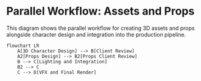 
# Parallel Workflow: Assets and Props

This diagram shows the parallel workflow for creating 3D assets and props alongside character design and integration into the production pipeline.

```mermaid
flowchart LR
    A[3D Character Design] --> B[Client Review]
    A2[Props Design] --> B2[Props Client Review]
    B --> C[Lighting and Integration]
    B2 --> C
    C --> D[VFX and Final Render]
```
